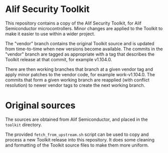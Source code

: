 Alif Security Toolkit
=====================

This repository contains a copy of the Alif Security Toolkit, for Alif
Semiconductor microcontrollers.  Minor changes are applied to the Toolkit to
make it easier to use within a wider project.

The "vendor" branch contains the original Toolkit source and is updated from
time-to-time when new versions become available.  The commits in the "vendor"
branch are tagged as appropriate with a tag that describes the Toolkit release
at that commit, for example v1.104.0.

There are then working branches that branch at a given vendor tag and apply
minor patches to the vendor code, for example work-v1.104.0.  The commits that
form a given working branch are reapplied (with conflict resolution) to newer
vendor tags to create the next working branch.

Original sources
================

The sources are obtained from Alif Semiconductor, and placed in the `toolkit`
directory.

The provided `fetch_from_upstream.sh` script can be used to copy and process a
new Toolkit release into this repository.  It does some cleaning and formatting
of the Toolkit source files to make them more uniform.
